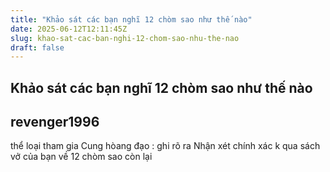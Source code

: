 ```yaml
---
title: "Khảo sát các bạn nghĩ 12 chòm sao như thế nào"
date: 2025-06-12T12:11:45Z
slug: khao-sat-cac-ban-nghi-12-chom-sao-nhu-the-nao
draft: false
---
```


## Khảo sát các bạn nghĩ 12 chòm sao như thế nào

## revenger1996

thể loại tham gia
Cung hòang đạo : ghi rõ ra
Nhận xét chính xác k qua sách vở của bạn về 12 chòm sao còn lại